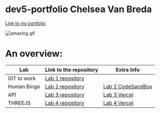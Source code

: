# dev5-portfolio Chelsea Van Breda
[Link to my portfolio](https://github.com/Chelsea-VB/DEV5-myportfolio)

![amazing gif](https://media.tenor.com/-kZOB16tELEAAAAC/this-is-fine-fire.gif)

# An overview:
Lab | Link to the repository | Extra Info
----|------------------------|------------
GIT to work | [Lab 1 repository](https://github.com/Chelsea-VB/DEV5-LAB1)|
Human Bingo | [Lab 2 repository](https://github.com/Chelsea-VB/DEV5-LAB2)| [Lab 2 CodeSandBox](https://codesandbox.io/s/lab2-humanbingo-s1yw15) |
API | [Lab 3 repository](https://github.com/Chelsea-VB/DEV5-LAB3)| [Lab 3 Vercel](https://dev-5-lab-3-blush.vercel.app) |
THREEJS | [Lab 4 repository](https://github.com/Chelsea-VB/DEV5-LAB4) | [Lab 4 Vercel](https://dev-5-lab-4-sand.vercel.app) |